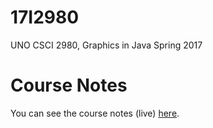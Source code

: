 # 17I2980
UNO CSCI 2980, Graphics in Java Spring 2017

# Course Notes
You can see the course notes (live) [here](https://1drv.ms/o/s!AmCUMqdaJyCSgb91UAJx9VDurhosRw).


